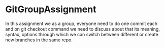 # GitGroupAssignment
In this assignment we as a group, everyone need to do one commit each and on git checkout command we need to discuss about that its meaning, syntax, options through which we can switch between different or create new branches in the same repo.
